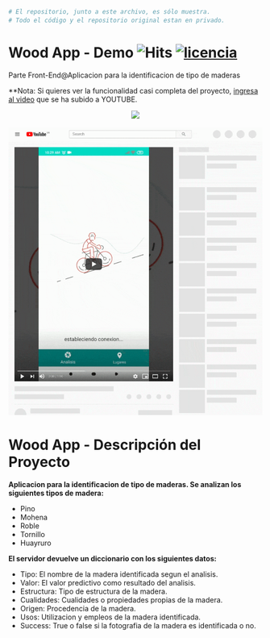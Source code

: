 ```bash
# El repositorio, junto a este archivo, es sólo muestra. 
# Todo el código y el repositorio original estan en privado.
```
# Wood App - Demo ![Hits](https://hitcounter.pythonanywhere.com/count/tag.svg?url=https%3A%2F%2Fgithub.com%2FKeyCuevasMelgarejo%2FWOOD-APP___PREVIEW) <a href="/LICENSE"><img src="https://img.shields.io/badge/Licencia-MIT-yellow?style=flat-square" alt="licencia" /></a>
Parte Front-End@Aplicacion para la identificacion de tipo de maderas

**Nota: Si quieres ver la funcionalidad casi completa del proyecto, [ingresa al video](https://youtu.be/6yIdN17VxDs) que se ha subido a YOUTUBE.

<p align="center"> 
    <a href="https://youtu.be/6yIdN17VxDs"><img src="https://img.shields.io/youtube/views/6yIdN17VxDs?label=Reproducciones&style=social"/></a>
</p>

<p align="center"> 
    <img src="/Demo.gif"/>
</p>

# Wood App - Descripción del Proyecto
**Aplicacion para la identificacion de tipo de maderas. Se analizan los siguientes tipos de madera:**
- Pino
- Mohena
- Roble
- Tornillo
- Huayruro

**El servidor devuelve un diccionario con los siguientes datos:**
- Tipo: El nombre de la madera identificada segun el analisis.
- Valor: El valor predictivo como resultado del analisis.
- Estructura: Tipo de estructura de la madera.
- Cualidades: Cualidades o propiedades propias de la madera.
- Origen: Procedencia de la madera.
- Usos: Utilizacion y empleos de la madera identificada.
- Success: True o false si la fotografia de la madera es identificada o no.
